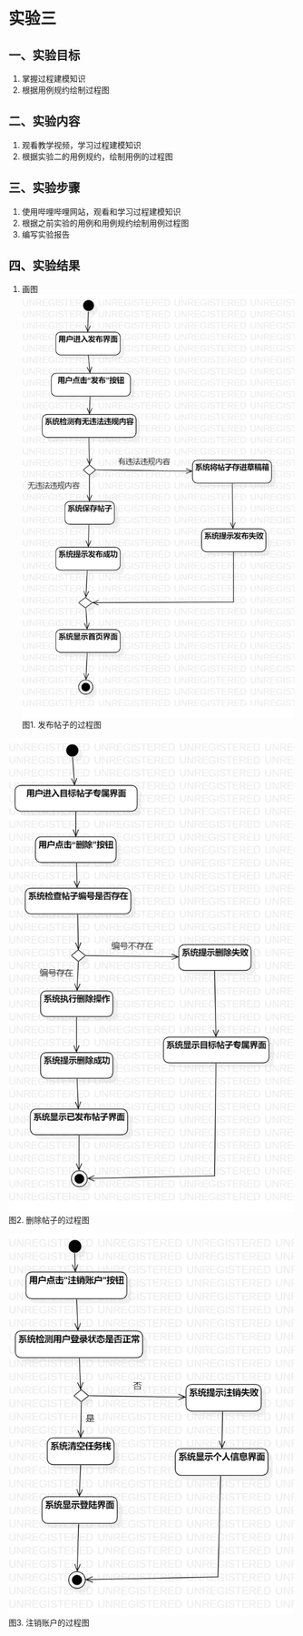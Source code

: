 # 实验三

## 一、实验目标

1. 掌握过程建模知识
2. 根据用例规约绘制过程图

## 二、实验内容

1. 观看教学视频，学习过程建模知识
2. 根据实验二的用例规约，绘制用例的过程图


## 三、实验步骤

1. 使用哔哩哔哩网站，观看和学习过程建模知识
2. 根据之前实验的用例和用例规约绘制用例过程图
3. 编写实验报告

## 四、实验结果
1. 画图
![发布帖子的过程图](./sendnote.jpg)  
图1. 发布帖子的过程图  
  
![删除帖子的过程图](./deletenote.jpg)  
图2. 删除帖子的过程图  
  
![注销账户的过程图](./logoffaccount.jpg)  
图3. 注销账户的过程图